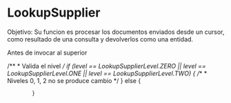 
# LookupSupplier

Objetivo:
 Su funcion es procesar los documentos enviados desde un cursor, como resultado de una consulta y devolverlos como una entidad.  


Antes de invocar al superior

/**
             * Valida el nivel
             */
            if (level == LookupSupplierLevel.ZERO || level == LookupSupplierLevel.ONE || level == LookupSupplierLevel.TWO) {
                /**
                 * Niveles 0, 1, 2 no se produce cambio
                 */
            } else {

            }